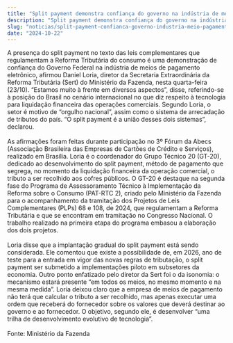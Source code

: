 ```yaml
---
title: "Split payment demonstra confiança do governo na indústria de meio de pagamento eletrônico, afirma diretor da Fazenda"
description: "Split payment demonstra confiança do governo na indústria de meio de pagamento eletrônico, afirma diretor da Fazenda"
slug: "noticias/split-payment-confianca-governo-industria-meio-pagamento-eletronico"
date: "2024-10-22"
---
```


A presença do split payment no texto das leis complementares que regulamentam a Reforma Tributária do consumo é uma demonstração de confiança do Governo Federal na indústria de meios de pagamento eletrônico, afirmou Daniel Loria, diretor da Secretaria Extraordinária da Reforma Tributária (Sert) do Ministério da Fazenda, nesta quarta-feira (23/10). “Estamos muito à frente em diversos aspectos”, disse, referindo-se à posição do Brasil no cenário internacional no que diz respeito à tecnologia para liquidação financeira das operações comerciais. Segundo Loria, o setor é motivo de “orgulho nacional”, assim como o sistema de arrecadação de tributos do país. “O split payment é a união desses dois sistemas”, declarou.  
<br/>
As afirmações foram feitas durante participação no 3º Fórum da Abecs (Associação Brasileira das Empresas de Cartões de Crédito e Serviços), realizado em Brasília. Loria é o coordenador do Grupo Técnico 20 (GT-20), dedicado ao desenvolvimento do split payment, método de pagamento que segrega, no momento da liquidação financeira da operação comercial, o tributo a ser recolhido aos cofres públicos. O GT-20 é destaque na segunda fase do Programa de Assessoramento Técnico à Implementação da Reforma sobre o Consumo (PAT-RTC 2), criado pelo Ministério da Fazenda para o acompanhamento da tramitação dos Projetos de Leis Complementares (PLPs) 68 e 108, de 2024, que regulamentam a Reforma Tributária e que se encontram em tramitação no Congresso Nacional. O trabalho realizado na primeira etapa do programa embasou a elaboração dos dois projetos.  
<br/>
Loria disse que a implantação gradual do split payment está sendo considerada. Ele comentou que existe a possibilidade de, em 2026, ano de teste para a entrada em vigor das novas regras de tributação, o split payment ser submetido a implementações piloto em subsetores da economia. Outro ponto enfatizado pelo diretor da Sert foi o da isonomia: o mecanismo estará presente “em todos os meios, no mesmo momento e na mesma medida”. Loria deixou claro que a empresa de meios de pagamento não terá que calcular o tributo a ser recolhido, mas apenas executar uma ordem que receberá do fornecedor sobre os valores que deverá destinar ao governo e ao fornecedor. O objetivo, segundo ele, é desenvolver “uma trilha de desenvolvimento evolutivo de tecnologia”.  
<br/>
Fonte: Ministério da Fazenda
